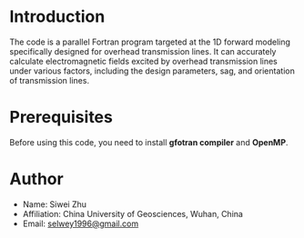 # Introduction
The code is a parallel Fortran program targeted at the 1D forward modeling specifically designed for overhead transmission lines. It can accurately calculate electromagnetic fields excited by overhead transmission lines under various factors, including the design parameters, sag, and orientation of transmission lines.

# Prerequisites
Before using this code, you need to install **gfotran compiler** and **OpenMP**.

# Author
- Name: Siwei Zhu
- Affiliation: China University of Geosciences, Wuhan, China
- Email: [selwey1996@gmail.com]()
